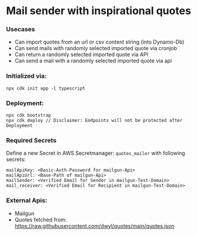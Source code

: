 # Mail sender with inspirational quotes

### Usecases
- Can import quotes from an url or csv content string (into Dynamo-Db)
- Can send mails with randomly selected imported quote via cronjob
- Can return a randomly selected imported quote via API
- Can send a mail with a randomly selected imported quote via api

### Initialized via:
```
npx cdk init app -l typescript
```

### Deployment:
```
npx cdk bootstrap
npx cdk deploy // Disclaimer: Endpoints will not be protected after Deployment
```

### Required Secrets
Define a new Secret in AWS Secretmanager: `quotes_mailer`
with following secrets:
```
mailApiKey: <Basic-Auth-Password for mailgun-Api>
mailApiUrl: <Base-Path of mailgun-Api>
mailSender: <Verified Email for Sender in mailgun-Test-Domain>
mail_receiver: <Verified Email for Recipient in mailgun-Test-Domain>
```

### External Apis:
- Mailgun
- Quotes fetched from: https://raw.githubusercontent.com/dwyl/quotes/main/quotes.json
